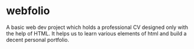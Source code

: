 # webfolio
A basic web dev project which holds a professional CV designed only with the help of HTML. It helps us to learn various elements of html and build a decent personal portfolio.
